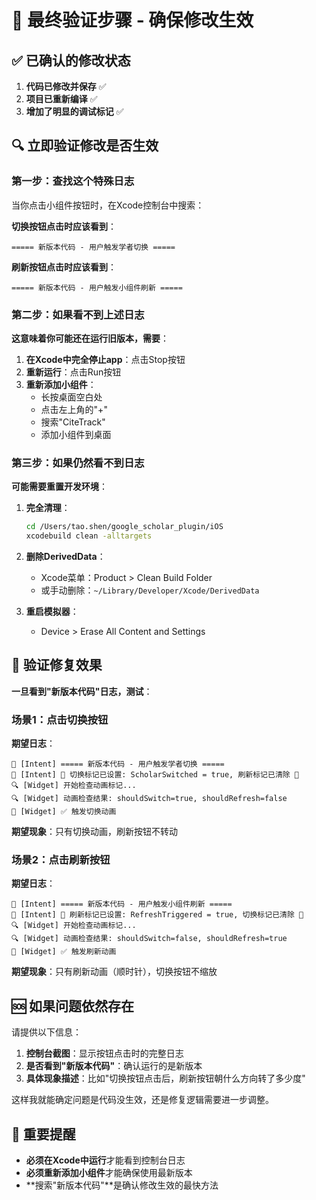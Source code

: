 # 🚨 最终验证步骤 - 确保修改生效

## ✅ 已确认的修改状态

1. **代码已修改并保存** ✅
2. **项目已重新编译** ✅  
3. **增加了明显的调试标记** ✅

## 🔍 立即验证修改是否生效

### 第一步：查找这个特殊日志
当你点击小组件按钮时，在Xcode控制台中搜索：

**切换按钮点击时应该看到**：
```
===== 新版本代码 - 用户触发学者切换 =====
```

**刷新按钮点击时应该看到**：
```
===== 新版本代码 - 用户触发小组件刷新 =====
```

### 第二步：如果看不到上述日志

**这意味着你可能还在运行旧版本，需要**：

1. **在Xcode中完全停止app**：点击Stop按钮
2. **重新运行**：点击Run按钮
3. **重新添加小组件**：
   - 长按桌面空白处
   - 点击左上角的"+"
   - 搜索"CiteTrack"
   - 添加小组件到桌面

### 第三步：如果仍然看不到日志

**可能需要重置开发环境**：

1. **完全清理**：
   ```bash
   cd /Users/tao.shen/google_scholar_plugin/iOS
   xcodebuild clean -alltargets
   ```

2. **删除DerivedData**：
   - Xcode菜单：Product > Clean Build Folder
   - 或手动删除：`~/Library/Developer/Xcode/DerivedData`

3. **重启模拟器**：
   - Device > Erase All Content and Settings

## 🎯 验证修复效果

**一旦看到"新版本代码"日志，测试**：

### 场景1：点击切换按钮
**期望日志**：
```
🎯 [Intent] ===== 新版本代码 - 用户触发学者切换 =====
🎯 [Intent] 🎯 切换标记已设置: ScholarSwitched = true, 刷新标记已清除 🎯
🔍 [Widget] 开始检查动画标记...
🔍 [Widget] 动画检查结果: shouldSwitch=true, shouldRefresh=false
🎯 [Widget] ✅ 触发切换动画
```

**期望现象**：只有切换动画，刷新按钮不转动

### 场景2：点击刷新按钮  
**期望日志**：
```
🔄 [Intent] ===== 新版本代码 - 用户触发小组件刷新 =====
🔄 [Intent] 🔄 刷新标记已设置: RefreshTriggered = true, 切换标记已清除 🔄
🔍 [Widget] 开始检查动画标记...
🔍 [Widget] 动画检查结果: shouldSwitch=false, shouldRefresh=true
🔄 [Widget] ✅ 触发刷新动画
```

**期望现象**：只有刷新动画（顺时针），切换按钮不缩放

## 🆘 如果问题依然存在

请提供以下信息：

1. **控制台截图**：显示按钮点击时的完整日志
2. **是否看到"新版本代码"**：确认运行的是新版本
3. **具体现象描述**：比如"切换按钮点击后，刷新按钮朝什么方向转了多少度"

这样我就能确定问题是代码没生效，还是修复逻辑需要进一步调整。

## 📱 重要提醒

- **必须在Xcode中运行**才能看到控制台日志
- **必须重新添加小组件**才能确保使用最新版本  
- **搜索"新版本代码"**是确认修改生效的最快方法